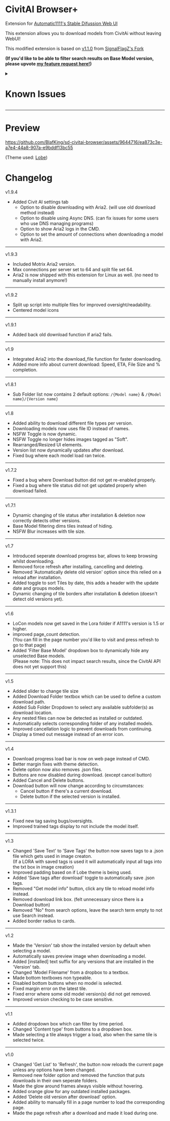 # CivitAI Browser+
Extension for [Automatic1111's Stable Difussion Web UI](https://github.com/AUTOMATIC1111/stable-diffusion-webui)  

This extension allows you to download models from CivitAi without leaving WebUI!  

This modified extension is based on [v1.1.0](https://github.com/SignalFlagZ/sd-civitai-browser/releases/tag/1.1.0) from [SignalFlagZ's Fork](https://github.com/SignalFlagZ/sd-civitai-browser)  

**(If you'd like to be able to filter search results on Base Model version, please upvote [my feature request here!](https://civitai.featurebase.app/submissions/64ea19ac4f9cf39e6f9fb2e9))**

<details>
<summary><h1>Known Issues</h1></summary>

<details>
<summary><h3>Unable to download / Frozen download</h3></summary>

**If you're experiencing issues with broken or frozen downloads, there are two possible solutions you can try:**

1. **Disable Async DNS for Aria2**:
   If you're using any DNS manager program like PortMaster, try turning on the "Disable Async DNS for Aria2" option.

   ![Disable Async DNS for Aria2](https://github.com/BlafKing/sd-civitai-browser-plus/assets/9644716/3cf7fab3-0df5-4995-9543-d9824b7931ff)

2. **Revert to the old download method**:
   Another solution could be to disable the "Download models using Aria2" feature.  
This will switch back to the old download method, which may resolve the issue.

   ![Revert to old download method](https://github.com/BlafKing/sd-civitai-browser-plus/assets/9644716/982b0ebb-0cac-4053-8060-285533e0e176)

These settings can be found under the "Settings" tab in Web-UI and then under the "Civit AI" tile.

</details>

</details>

---

# Preview

https://github.com/BlafKing/sd-civitai-browser/assets/9644716/ea873c3e-a7e4-44a8-907a-e9bddf13bc55


(Theme used: [Lobe](https://github.com/canisminor1990/sd-webui-lobe-theme))  

# Changelog

v1.9.4
* Added Civit AI settings tab
  - Option to disable downloading with Aria2. (will use old download method instead)
  - Option to disable using Async DNS. (can fix issues for some users who use DNS managing programs)
  - Option to show Aria2 logs in the CMD.
  - Option to set the amount of connections when downloading a model with Aria2.
---
v1.9.3
* Included Motrix Aria2 version.
* Max connections per server set to 64 and split file set 64.
* Aria2 is now shipped with this extension for Linux as well. (no need to manually install anymore!)
---

v1.9.2
* Split up script into multiple files for improved oversight/readability.
* Centered model icons
---

v1.9.1
* Added back old download function if aria2 fails.
---

v1.9
* Integrated Aria2 into the download_file function for faster downloading.
* Added more info about current download: Speed, ETA, File Size and % completion.
---

v1.8.1
* Sub Folder list now contains 2 default options: `/{Model name}` & `/{Model name}/{Version name}`
---

v1.8
* Added ability to download different file types per version.
* Downloading models now uses file ID instead of names.
* NSFW Toggle is now dynamic.
* NSFW Toggle no longer hides images tagged as "Soft".
* Rearranged/Resized UI elements.
* Version list now dynamically updates after download.
* Fixed bug where each model load ran twice.
---

v1.7.2
* Fixed a bug where Download button did not get re-enabled properly.
* Fixed a bug where tile status did not get updated properly when download failed.
---

v1.7.1
* Dynamic changing of tile status after installation & deletion now correctly detects other versions.
* Base Model filtering dims tiles instead of hiding.
* NSFW Blur increases with tile size.
---

v1.7
* Introduced seperate download progress bar, allows to keep browsing whilst downloading.
* Removed force refresh after installing, cancelling and deleting.
* Removed 'Automatically delete old version' option since this relied on a reload after installation.
* Added toggle to sort Tiles by date, this adds a header with the update date and groups models.
* Dynamic changing of tile borders after installation & deletion (doesn't detect old versions yet).
---

v1.6
* LoCon models now get saved in the Lora folder if A1111's version is 1.5 or higher.
* improved page_count detection.  
(You can fill in the page number you'd like to visit and press refresh to go to that page)
* Added 'Filter Base Model' dropdown box to dynamically hide any unselected Base models.  
(Please note: This does not impact search results, since the CivitAI API does not yet support this)
---

v1.5
* Added slider to change tile size
* Added Download Folder textbox which can be used to define a custom download path.
* Added Sub Folder Dropdown to select any available subfolder(s) as download location.
* Any nested files can now be detected as installed or outdated.
* Automatically selects corresponding folder of any installed models.
* Improved cancellation logic to prevent downloads from continuing.
* Display a timed out message instead of an error icon.
---

v1.4
* Download progress load bar is now on web page instead of CMD.
* Better margin fixes with theme detection.
* Delete option now also removes .json files.
* Buttons are now disabled during download. (except cancel button)
* Added Cancel and Delete buttons.
* Download button will now change according to circumstances:
  - Cancel button if there's a current download.
  - Delete button if the selected version is installed.
---

v1.3.1
* Fixed new tag saving bugs/oversights.
* Improved trained tags display to not include the model itself.
---

v1.3
* Changed 'Save Text' to 'Save Tags' the button now saves tags to a .json file which gets used in image creaton.  
  (If a LORA with saved tags is used it will automatically input all tags into the txt box in image creation)
* Improved padding based on if Lobe theme is being used.
* Added 'Save tags after download' toggle to automatically save .json tags.
* Removed "Get model info" button, click any tile to reload model info instead.
* Removed download link box. (felt unnecessary since there is a Download button)
* Removed "No" from search options, leave the search term empty to not use Search instead.
* Added border radius to cards.
---

v1.2
* Made the 'Version' tab show the installed version by default when selecting a model.
* Automatically saves preview image when downloading a model.
* Added [installed] text suffix for any versions that are installed in the 'Version' tab.
* Changed 'Model Filename' from a dropbox to a textbox.
* Made bottom textboxes non typeable.
* Disabled bottom buttons when no model is selected.
* Fixed margin error on the latest tile.
* Fixed error where some old model version(s) did not get removed.
* Improved version checking to be case sensitive.
---

v1.1
* Added dropdown box which can filter by time period.
* Changed 'Content type' from buttons to a dropdown box.
* Made selecting a tile always trigger a load, also when the same tile is selected twice.
---

v1.0
* Changed 'Get List' to 'Refresh', the button now reloads the current page unless any options have been changed.
* Removed new folder option and removed the function that puts downloads in their own seperate folders.
* Made the glow around frames always visible without hovering.
* Added orange glow for any outdated installed packages.
* Added 'Delete old version after download' option.
* Added ability to manually fill in a page number to load the corresponding page.
* Made the page refresh after a download and made it load during one.
